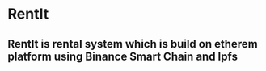 # RentIt

## RentIt is rental system which is build on etherem platform using Binance Smart Chain and Ipfs
